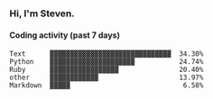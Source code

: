 ### Hi, I'm Steven.

#### Coding activity (past 7 days)
```
Text      ▓▓▓▓▓▓▓▓▓▓▓▓▓▓▓▓▓▓▓▓▓▓▓▓▓▓▓▓▓▓  34.30%
Python    ▓▓▓▓▓▓▓▓▓▓▓▓▓▓▓▓▓▓▓▓▓           24.74%
Ruby      ▓▓▓▓▓▓▓▓▓▓▓▓▓▓▓▓▓               20.40%
other     ▓▓▓▓▓▓▓▓▓▓▓▓                    13.97%
Markdown  ▓▓▓▓▓                            6.58%
```
